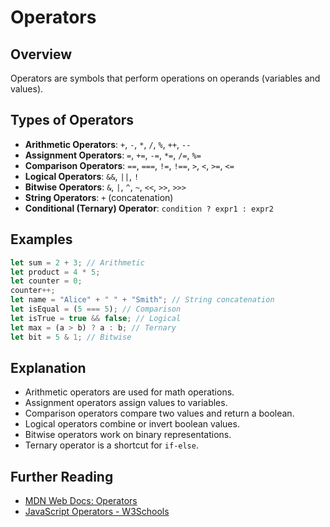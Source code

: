 
# Operators

## Overview
Operators are symbols that perform operations on operands (variables and values).

## Types of Operators
- **Arithmetic Operators**: `+`, `-`, `*`, `/`, `%`, `++`, `--`
- **Assignment Operators**: `=`, `+=`, `-=`, `*=`, `/=`, `%=`
- **Comparison Operators**: `==`, `===`, `!=`, `!==`, `>`, `<`, `>=`, `<=`
- **Logical Operators**: `&&`, `||`, `!`
- **Bitwise Operators**: `&`, `|`, `^`, `~`, `<<`, `>>`, `>>>`
- **String Operators**: `+` (concatenation)
- **Conditional (Ternary) Operator**: `condition ? expr1 : expr2`

## Examples
```js
let sum = 2 + 3; // Arithmetic
let product = 4 * 5;
let counter = 0;
counter++;
let name = "Alice" + " " + "Smith"; // String concatenation
let isEqual = (5 === 5); // Comparison
let isTrue = true && false; // Logical
let max = (a > b) ? a : b; // Ternary
let bit = 5 & 1; // Bitwise
```

## Explanation
- Arithmetic operators are used for math operations.
- Assignment operators assign values to variables.
- Comparison operators compare two values and return a boolean.
- Logical operators combine or invert boolean values.
- Bitwise operators work on binary representations.
- Ternary operator is a shortcut for `if-else`.

## Further Reading
- [MDN Web Docs: Operators](https://developer.mozilla.org/en-US/docs/Web/JavaScript/Guide/Expressions_and_Operators)
- [JavaScript Operators - W3Schools](https://www.w3schools.com/js/js_operators.asp)
